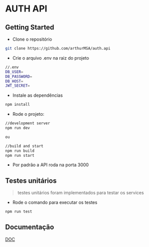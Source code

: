 # AUTH API

## Getting Started
- Clone o repositório
```bash
git clone https://github.com/arthurMSA/auth.api
```
- Crie o arquivo .env na raiz do projeto
```bash
//.env
DB_USER=
DB_PASSWORD=
DB_HOST=
JWT_SECRET=
```
- Instale as dependências
```bash
npm install
```
- Rode o projeto:

```bash
//development server
npm run dev

ou

//build and start
npm run build
npm run start
```

- Por padrão a API roda na porta 3000
## Testes unitários
> testes unitários foram implementados para testar os services

- Rode o comando para executar os testes
```bash
npm run test
```

## Documentação
[DOC](https://documenter.getpostman.com/view/8053934/2sA35BaPfz)
